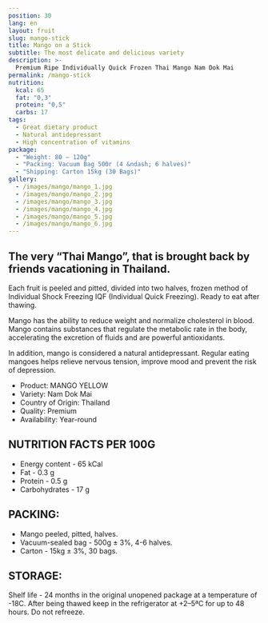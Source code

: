 ```yaml
---
position: 30
lang: en
layout: fruit
slug: mango-stick
title: Mango on a Stick
subtitle: The most delicate and delicious variety
description: >-
  Premium Ripe Individually Quick Frozen Thai Mango Nam Dok Mai
permalink: /mango-stick
nutrition:
  kcal: 65
  fat: "0,3"
  protein: "0,5"
  carbs: 17
tags:
  - Great dietary product
  - Natural antidepressant
  - High concentration of vitamins
package:
  - "Weight: 80 — 120g"
  - "Packing: Vacuum Bag 500г (4 &ndash; 6 halves)"
  - "Shipping: Carton 15kg (30 Bags)"
gallery:
  - /images/mango/mango_1.jpg
  - /images/mango/mango_2.jpg
  - /images/mango/mango_3.jpg
  - /images/mango/mango_4.jpg
  - /images/mango/mango_5.jpg
  - /images/mango/mango_6.jpg
---
```


## The very “Thai Mango”, that is brought back by friends vacationing in Thailand.

Each fruit is peeled and pitted, divided into two halves, frozen
method of Individual Shock Freezing IQF (Individual Quick Freezing).
Ready to eat after thawing.

Mango has the ability to reduce weight and normalize cholesterol in
blood. Mango contains substances that regulate the metabolic rate in
the body, accelerating the excretion of fluids and are powerful antioxidants.

In addition, mango is considered a natural antidepressant. Regular
eating mangoes helps relieve nervous tension, improve mood and
prevent the risk of depression.

* Product: MANGO YELLOW
* Variety: Nam Dok Mai
* Country of Origin: Thailand
* Quality: Premium
* Availability: Year-round

## NUTRITION FACTS PER 100G

* Energy content - 65 kCal
* Fat - 0.3 g
* Protein - 0.5 g
* Carbohydrates - 17 g

## PACKING:

* Mango peeled, pitted, halves.
* Vacuum-sealed bag - 500g ± 3%, 4-6 halves.
* Carton - 15kg ± 3%, 30 bags.

## STORAGE:

Shelf life - 24 months in the original unopened package at a temperature of -18С.
After being thawed keep in the refrigerator at +2–5ªС for up to 48 hours.
Do not refreeze.
